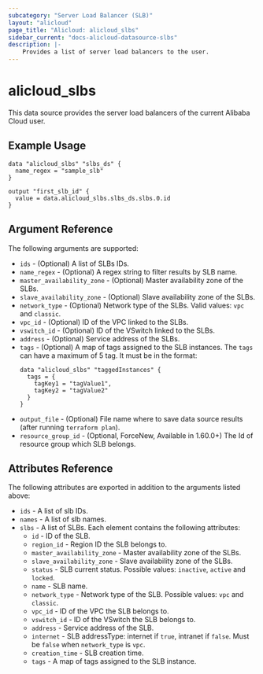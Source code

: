 ```yaml
---
subcategory: "Server Load Balancer (SLB)"
layout: "alicloud"
page_title: "Alicloud: alicloud_slbs"
sidebar_current: "docs-alicloud-datasource-slbs"
description: |-
    Provides a list of server load balancers to the user.
---
```


# alicloud\_slbs

This data source provides the server load balancers of the current Alibaba Cloud user.

## Example Usage

```
data "alicloud_slbs" "slbs_ds" {
  name_regex = "sample_slb"
}

output "first_slb_id" {
  value = data.alicloud_slbs.slbs_ds.slbs.0.id
}
```

## Argument Reference

The following arguments are supported:

* `ids` - (Optional) A list of SLBs IDs.
* `name_regex` - (Optional) A regex string to filter results by SLB name.
* `master_availability_zone` - (Optional) Master availability zone of the SLBs.
* `slave_availability_zone` - (Optional) Slave availability zone of the SLBs.
* `network_type` - (Optional) Network type of the SLBs. Valid values: `vpc` and `classic`.
* `vpc_id` - (Optional) ID of the VPC linked to the SLBs.
* `vswitch_id` - (Optional) ID of the VSwitch linked to the SLBs.
* `address` - (Optional) Service address of the SLBs.
* `tags` - (Optional) A map of tags assigned to the SLB instances. The `tags` can have a maximum of 5 tag. It must be in the format:
  ```
  data "alicloud_slbs" "taggedInstances" {
    tags = {
      tagKey1 = "tagValue1",
      tagKey2 = "tagValue2"
    }
  }
  ```
* `output_file` - (Optional) File name where to save data source results (after running `terraform plan`).
* `resource_group_id` - (Optional, ForceNew, Available in 1.60.0+) The Id of resource group which SLB belongs.

## Attributes Reference

The following attributes are exported in addition to the arguments listed above:

* `ids` - A list of slb IDs.
* `names` - A list of slb names.
* `slbs` - A list of SLBs. Each element contains the following attributes:
  * `id` - ID of the SLB.
  * `region_id` - Region ID the SLB belongs to.
  * `master_availability_zone` - Master availability zone of the SLBs.
  * `slave_availability_zone` - Slave availability zone of the SLBs.
  * `status` - SLB current status. Possible values: `inactive`, `active` and `locked`.
  * `name` - SLB name.
  * `network_type` - Network type of the SLB. Possible values: `vpc` and `classic`.
  * `vpc_id` - ID of the VPC the SLB belongs to.
  * `vswitch_id` - ID of the VSwitch the SLB belongs to.
  * `address` - Service address of the SLB.
  * `internet` - SLB addressType: internet if `true`, intranet if `false`. Must be `false` when `network_type` is `vpc`.
  * `creation_time` - SLB creation time.
  * `tags` - A map of tags assigned to the SLB instance.
